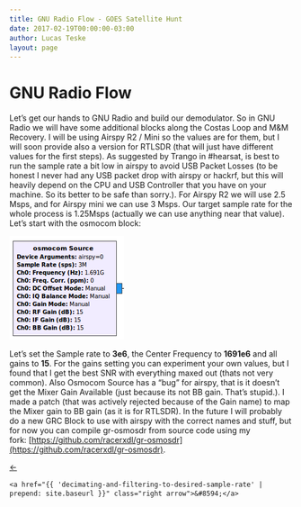 ```yaml
---
title: GNU Radio Flow - GOES Satellite Hunt
date: 2017-02-19T00:00:00-03:00
author: Lucas Teske
layout: page
---
```


# GNU Radio Flow

Let’s get our hands to GNU Radio and build our demodulator. So in GNU Radio we will have some additional blocks along the Costas Loop and M&M Recovery. I will be using Airspy R2 / Mini so the values are for them, but I will soon provide also a version for RTLSDR \(that will just have different values for the first steps\). As suggested by Trango in \#hearsat, is best to run the sample rate a bit low in airspy to avoid USB Packet Losses \(to be honest I never had any USB packet drop with airspy or hackrf, but this will heavily depend on the CPU and USB Controller that you have on your machine. So its better to be safe than sorry.\). For Airspy R2 we will use 2.5 Msps, and for Airspy mini we can use 3 Msps. Our target sample rate for the whole process is 1.25Msps \(actually we can use anything near that value\). Let’s start with the osmocom block:

![](/assets/goes-satellite-hunt/osmocom-source.png)

Let’s set the Sample rate to **3e6**, the Center Frequency to **1691e6** and all gains to **15**. For the gains setting you can experiment your own values, but I found that I get the best SNR with everything maxed out \(thats not very common\). Also Osmocom Source has a “bug” for airspy, that is it doesn’t get the Mixer Gain Available \(just because its not BB gain. That’s stupid.\). I made a patch \(that was actively rejected because of the Gain name\) to map the Mixer gain to BB gain \(as it is for RTLSDR\). In the future I will probably do a new GRC Block to use with airspy with the correct names and stuff, but for now you can compile gr-osmosdr from source code using my fork: [https://github.com/racerxdl/gr-osmosdr](https://github.com/racerxdl/gr-osmosdr).

<div class="pagination">
    <a href="{{ 'demodulating-bpsk-signal' | prepend: site.baseurl }}" class="left arrow">&#8592;</a>

    <a href="{{ 'decimating-and-filtering-to-desired-sample-rate' | prepend: site.baseurl }}" class="right arrow">&#8594;</a>
</div>
